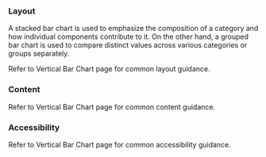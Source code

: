 ### Layout

A stacked bar chart is used to emphasize the composition of a category and how individual components contribute to it.
On the other hand, a grouped bar chart is used to compare distinct values across various categories or groups separately.

Refer to Vertical Bar Chart page for common layout guidance.

### Content

Refer to Vertical Bar Chart page for common content guidance.

### Accessibility

Refer to Vertical Bar Chart page for common accessibility guidance.
